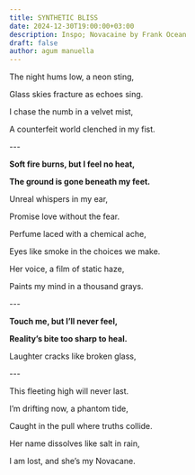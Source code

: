 ```yaml
---
title: SYNTHETIC BLISS
date: 2024-12-30T19:00:00+03:00
description: Inspo; Novacaine by Frank Ocean
draft: false
author: agum manuella
---
```




The night hums low, a neon sting,


Glass skies fracture as echoes sing.


I chase the numb in a velvet mist,


A counterfeit world clenched in my fist.

\---

**Soft fire burns, but I feel no heat,**


**The ground is gone beneath my feet.**


Unreal whispers in my ear,


Promise love without the fear.

Perfume laced with a chemical ache,


Eyes like smoke in the choices we make.


Her voice, a film of static haze,


Paints my mind in a thousand grays.

\---

**Touch me, but I’ll never feel,**


**Reality’s bite too sharp to heal.**


Laughter cracks like broken glass,

\---


This fleeting high will never last.

I’m drifting now, a phantom tide,

Caught in the pull where truths collide.


Her name dissolves like salt in rain,


I am lost, and she’s my Novacane.
